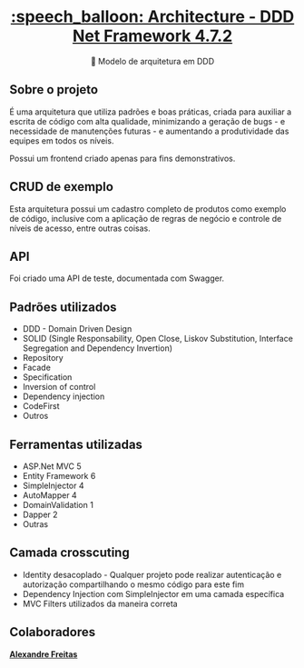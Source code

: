 <h1 align="center">
    <a href="https://pt-br.reactjs.org/">:speech_balloon: Architecture - DDD Net Framework 4.7.2</a>
</h1>
<p align="center">🚀 Modelo de arquitetura em  DDD</p>

## Sobre o projeto
É uma arquitetura que utiliza padrões e boas práticas, criada para auxiliar a escrita de código com alta qualidade, minimizando a geração de bugs - e necessidade de manutenções futuras - e aumentando a produtividade das equipes em todos os níveis.

Possui um frontend criado apenas para fins demonstrativos.

## CRUD de exemplo
Esta arquitetura possui um cadastro completo de produtos como exemplo de código, inclusive com a aplicação de regras de negócio e controle de níveis de acesso, entre outras coisas.

## API
Foi criado uma API de teste, documentada com Swagger.

## Padrões utilizados
- DDD - Domain Driven Design
- SOLID (Single Responsability, Open Close, Liskov Substitution, Interface Segregation and Dependency Invertion)
- Repository
- Facade
- Specification
- Inversion of control
- Dependency injection
- CodeFirst
- Outros

## Ferramentas utilizadas
- ASP.Net MVC 5
- Entity Framework 6
- SimpleInjector 4
- AutoMapper 4
- DomainValidation 1
- Dapper 2
- Outras

## Camada crosscuting
- Identity desacoplado - Qualquer projeto pode realizar autenticação e autorização compartilhando o mesmo código para este fim
- Dependency Injection com SimpleInjector em uma camada específica
- MVC Filters utilizados da maneira correta

## Colaboradores
[**Alexandre Freitas**](https://www.linkedin.com/in/alexandredsfreitas)
